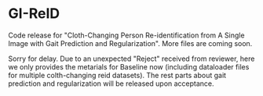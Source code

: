 # GI-ReID
Code release for "Cloth-Changing Person Re-identification from A Single Image with Gait Prediction and Regularization". More files are coming soon.


Sorry for delay. Due to an unexpected "Reject" received from reviewer, here we only provides the metarials for Baseline now (including dataloader files for multiple colth-changing reid datasets). The rest parts about gait prediction and regularization will be released upon acceptance.
